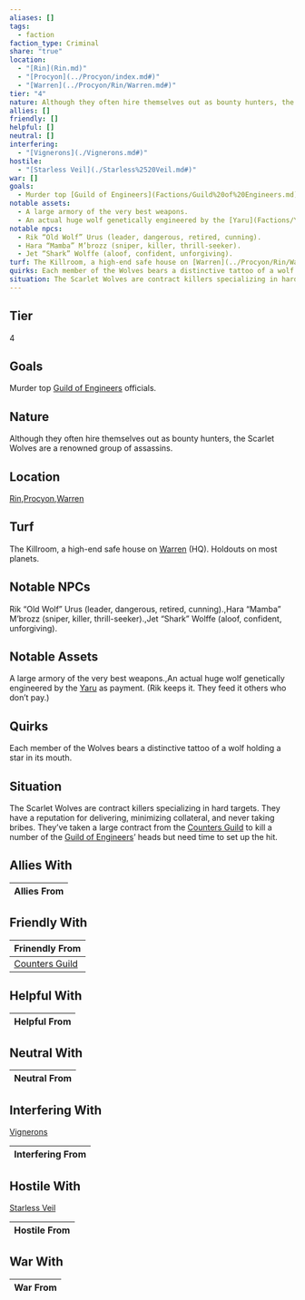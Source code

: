 ```yaml
---
aliases: []
tags:
  - faction
faction_type: Criminal
share: "true"
location:
  - "[Rin](Rin.md)"
  - "[Procyon](../Procyon/index.md#)"
  - "[Warren](../Procyon/Rin/Warren.md#)"
tier: "4"
nature: Although they often hire themselves out as bounty hunters, the Scarlet Wolves are a renowned group of assassins.
allies: []
friendly: []
helpful: []
neutral: []
interfering:
  - "[Vignerons](./Vignerons.md#)"
hostile:
  - "[Starless Veil](./Starless%2520Veil.md#)"
war: []
goals:
  - Murder top [Guild of Engineers](Factions/Guild%20of%20Engineers.md) officials.
notable assets:
  - A large armory of the very best weapons.
  - An actual huge wolf genetically engineered by the [Yaru](Factions/Yaru.md) as payment. (Rik keeps it. They feed it others who don’t pay.)
notable npcs:
  - Rik “Old Wolf” Urus (leader, dangerous, retired, cunning).
  - Hara “Mamba” M’brozz (sniper, killer, thrill-seeker).
  - Jet “Shark” Wolffe (aloof, confident, unforgiving).
turf: The Killroom, a high-end safe house on [Warren](../Procyon/Rin/Warren.md#) (HQ). Holdouts on most planets.
quirks: Each member of the Wolves bears a distinctive tattoo of a wolf holding a star in its mouth.
situation: The Scarlet Wolves are contract killers specializing in hard targets. They have a reputation for delivering, minimizing collateral, and never taking bribes. They’ve taken a large contract from the [Counters Guild](./Counters%2520Guild.md#) to kill a number of the [Guild of Engineers](Factions/Guild%20of%20Engineers.md)’ heads but need time to set up the hit.
---
```

## Tier

4

## Goals

Murder top [Guild of Engineers](Factions/Guild%20of%20Engineers.md) officials.

## Nature

Although they often hire themselves out as bounty hunters, the Scarlet Wolves are a renowned group of assassins.

## Location

[Rin](../Procyon/Rin/index.md),[Procyon](../Procyon/index.md.md#),[Warren](../Procyon/Rin/Warren.md.md#.md#)

## Turf

The Killroom, a high-end safe house on [Warren](Procyon/Rin/Warren.md) (HQ). Holdouts on most planets.

## Notable NPCs

Rik “Old Wolf” Urus (leader, dangerous, retired, cunning).,Hara “Mamba” M’brozz (sniper, killer, thrill-seeker).,Jet “Shark” Wolffe (aloof, confident, unforgiving).

## Notable Assets

A large armory of the very best weapons.,An actual huge wolf genetically engineered by the [Yaru](Factions/Yaru.md) as payment. (Rik keeps it. They feed it others who don’t pay.)

## Quirks

Each member of the Wolves bears a distinctive tattoo of a wolf holding a star in its mouth.

## Situation

The Scarlet Wolves are contract killers specializing in hard targets. They have a reputation for delivering, minimizing collateral, and never taking bribes. They’ve taken a large contract from the [Counters Guild](Factions/Counters%20Guild.md) to kill a number of the [Guild of Engineers](Factions/Guild%20of%20Engineers.md)’ heads but need time to set up the hit.

## Allies With



| Allies From |
| ----------- |


## Friendly With



| Frinendly From                                 |
| ---------------------------------------------- |
| [Counters Guild](./Counters%2520Guild.md.md#) |


## Helpful With



| Helpful From |
| ------------ |


## Neutral With




| Neutral From |
| ------------ |



## Interfering With

[Vignerons](./Vignerons.md.md#)


| Interfering From |
| ---------------- |



## Hostile With

[Starless Veil](./Starless%2520Veil.md.md#)


| Hostile From |
| ------------ |



## War With



| War From |
| -------- |


